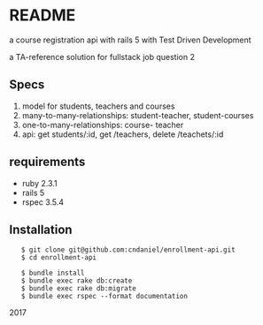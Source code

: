 # README
a course registration api with rails 5 with Test Driven Development


a TA-reference solution for fullstack job question 2

## Specs

 1. model for students, teachers and courses
 2. many-to-many-relationships: student-teacher, student-courses
 3. one-to-many-relationships: course- teacher
 4. api: get students/:id, get /teachers, delete /teachets/:id


## requirements
 * ruby 2.3.1
 * rails 5
 * rspec 3.5.4


## Installation
```
   $ git clone git@github.com:cndaniel/enrollment-api.git
   $ cd enrollment-api

   $ bundle install
   $ bundle exec rake db:create
   $ bundle exec rake db:migrate
   $ bundle exec rspec --format documentation
```


 2017
